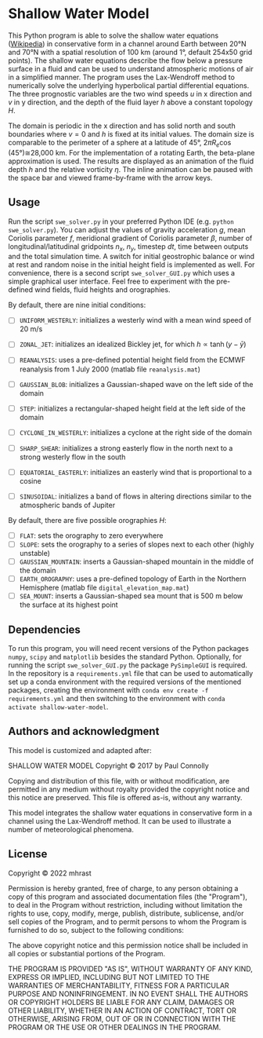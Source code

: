 # Shallow Water Model

This Python program is able to solve the shallow water equations ([Wikipedia](https://en.wikipedia.org/wiki/Shallow_water_equations)) in conservative form in a channel around Earth between 20°N and 70°N with a spatial resolution of 100 km (around 1°, default 254x50 grid points). The shallow water equations describe the flow below a pressure surface in a fluid and can be used to understand atmospheric motions of air in a simplified manner. The program uses the Lax-Wendroff method to numerically solve the underlying hyperbolical partial differential equations. The three prognostic variables are the two wind speeds $`u`$ in x direction and $`v`$ in y direction, and the depth of the fluid layer $`h`$ above a constant topology $`H`$.

The domain is periodic in the x direction and has solid north and south boundaries where $`v=0`$ and $`h`$ is fixed at its initial values. The domain size
is comparable to the perimeter of a sphere at a latitude of 45°, $`2\pi R_e \cos(45°)\cong`$28,000 km. For the implementation of a rotating Earth,
the beta-plane approximation is used. The results are displayed as an animation of the fluid depth $`h`$ and the relative vorticity $`\eta`$. The inline
animation can be paused with the space bar and viewed frame-by-frame with the arrow keys.

## Usage

Run the script `swe_solver.py` in your preferred Python IDE (e.g. `python swe_solver.py`). You can adjust the values of gravity acceleration $`g`$,
mean Coriolis parameter $`f`$, meridional gradient of Coriolis parameter $`\beta`$, number of longitudinal/latitudinal gridpoints $`n_x`$, $`n_y`$,
timestep $`dt`$, time between outputs and the total simulation time. A switch for initial geostrophic balance or wind at rest and random noise in the
initial height field is implemented as well. For convenience, there is a second script `swe_solver_GUI.py` which uses a simple graphical user interface.
Feel free to experiment with the pre-defined wind fields, fluid heights and orographies.

By default, there are nine initial conditions:
- [ ] `UNIFORM_WESTERLY`: initializes a westerly wind with a mean wind speed of 20 m/s
- [ ] `ZONAL_JET`: initializes an idealized Bickley jet, for which $`h \propto \tanh(y-\bar{y})`$
- [ ] `REANALYSIS`: uses a pre-defined potential height field from the ECMWF reanalysis from 1 July 2000 (matlab file `reanalysis.mat`)
- [ ] `GAUSSIAN_BLOB`: initializes a Gaussian-shaped wave on the left side of the domain
- [ ] `STEP`: initializes a rectangular-shaped height field at the left side of the domain
- [ ] `CYCLONE_IN_WESTERLY`: initializes a cyclone at the right side of the domain
- [ ] `SHARP_SHEAR`: initializes a strong easterly flow in the north next to a strong westerly flow in the south
- [ ] `EQUATORIAL_EASTERLY`: initializes an easterly wind that is proportional to a cosine
- [ ] `SINUSOIDAL`: initializes a band of flows in altering directions similar to the atmospheric bands of Jupiter


By default, there are five possible orographies $`H`$:
- [ ] `FLAT`: sets the orography to zero everywhere
- [ ] `SLOPE`: sets the orography to a series of slopes next to each other (highly unstable)
- [ ] `GAUSSIAN_MOUNTAIN`: inserts a Gaussian-shaped mountain in the middle of the domain
- [ ] `EARTH_OROGRAPHY`: uses a pre-defined topology of Earth in the Northern Hemisphere (matlab file `digital_elevation_map.mat`)
- [ ] `SEA_MOUNT`: inserts a Gaussian-shaped sea mount that is 500 m below the surface at its highest point

## Dependencies

To run this program, you will need recent versions of the Python packages `numpy`, `scipy` and `matplotlib` besides the standard Python. Optionally, 
for running the script `swe_solver_GUI.py` the package `PySimpleGUI` is required. In the repository is a `requirements.yml` file that can be used to
automatically set up a conda environment with the required versions of the mentioned packages, creating the environment with `conda env create -f requirements.yml`
and then switching to the environment with `conda activate shallow-water-model`.

## Authors and acknowledgment
This model is customized and adapted after:


SHALLOW WATER MODEL
Copyright &copy; 2017 by Paul Connolly

Copying and distribution of this file, with or without modification,
are permitted in any medium without royalty provided the copyright
notice and this notice are preserved.  This file is offered as-is,
without any warranty.

This model integrates the shallow water equations in conservative form
in a channel using the Lax-Wendroff method.  It can be used to
illustrate a number of meteorological phenomena.

## License
Copyright &copy; 2022 mhrast

Permission is hereby granted, free of charge, to any person obtaining a copy of this program and associated documentation files
(the "Program"), to deal in the Program without restriction, including without limitation the rights to use, copy, modify, merge,
publish, distribute, sublicense, and/or sell copies of the Program, and to permit persons to whom the Program is furnished to do so,
subject to the following conditions:

The above copyright notice and this permission notice shall be included in all copies or substantial portions of the Program.

THE PROGRAM IS PROVIDED "AS IS", WITHOUT WARRANTY OF ANY KIND, EXPRESS OR IMPLIED, INCLUDING BUT NOT LIMITED TO THE WARRANTIES OF
MERCHANTABILITY, FITNESS FOR A PARTICULAR PURPOSE AND NONINFRINGEMENT. IN NO EVENT SHALL THE AUTHORS OR COPYRIGHT HOLDERS BE LIABLE
FOR ANY CLAIM, DAMAGES OR OTHER LIABILITY, WHETHER IN AN ACTION OF CONTRACT, TORT OR OTHERWISE, ARISING FROM, OUT OF OR IN CONNECTION
WITH THE PROGRAM OR THE USE OR OTHER DEALINGS IN THE PROGRAM.